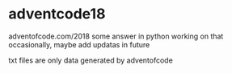 # adventcode18
adventofcode.com/2018 some answer in python
working on that occasionally, maybe add updatas in future   

txt files are only data generated by adventofcode 
